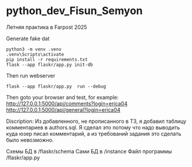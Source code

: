 # python_dev_Fisun_Semyon
Летняя практика в Farpost 2025

Generate fake dat

```shell
python3 -m venv .venv
.venv\Scripts\activate
pip install -r requirements.txt
flask --app flaskr/app.py init-db

```

Then run webserver

```shell
flask --app flaskr/app.py  run --debug
```

Then goto your browser and test, for example:
http://127.0.0.1:5000/api/comments?login=erica04
http://127.0.0.1:5000/api/general?login=erica04

Discription:
Из добавленного, не прописанного в ТЗ, я добавил таблицу комментариев в authors.sql. 
Я сделал это потому что надо выводить куда юзер писал комментарий, а из требований задания это сделать было невозможно.

Схемы БД в /flaskr/schema
Сами БД в /instance
Файл программы /flaskr/app.py